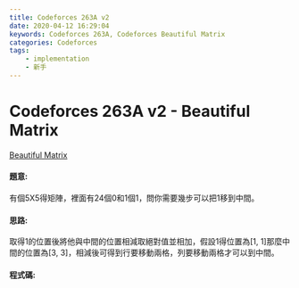 ```yaml
---
title: Codeforces 263A v2
date: 2020-04-12 16:29:04
keywords: Codeforces 263A, Codeforces Beautiful Matrix
categories: Codeforces
tags:
    - implementation
    - 新手
---
```

# Codeforces 263A v2 - Beautiful Matrix
[Beautiful Matrix](https://codeforces.com/problemset/problem/263/A)


#### 題意:
有個5X5得矩陣，裡面有24個0和1個1，問你需要幾步可以把1移到中間。
<!-- more -->
#### 思路:
取得1的位置後將他與中間的位置相減取絕對值並相加，假設1得位置為[1, 1]那麼中間的位置為[3, 3]，相減後可得到行要移動兩格，列要移動兩格才可以到中間。

#### 程式碼:
<script src="https://gist.github.com/Daviswww/92fe6578203256455873d894f5fcd7dc.js"></script>